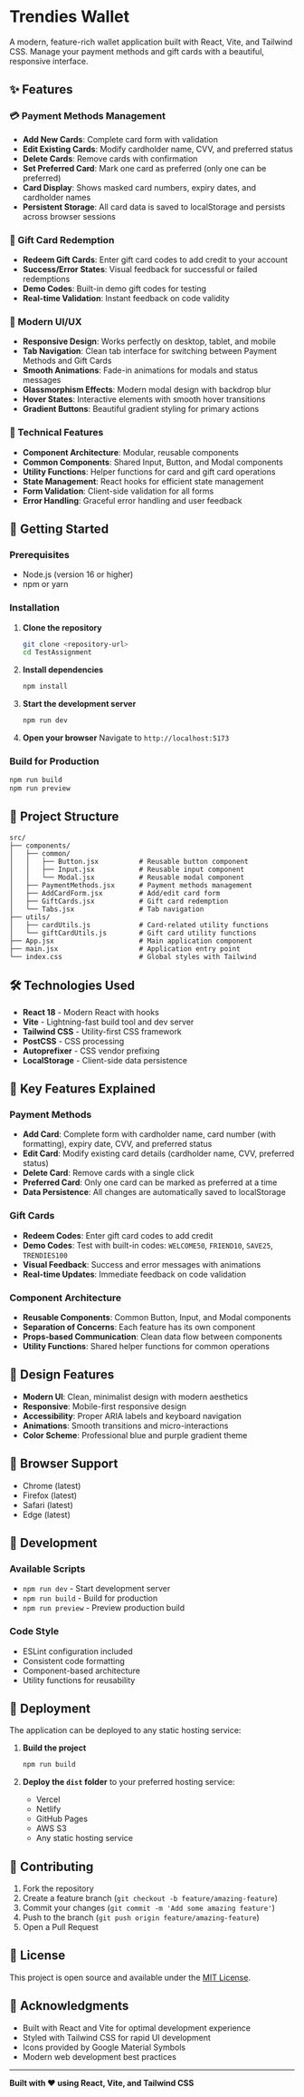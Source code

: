 # Trendies Wallet

A modern, feature-rich wallet application built with React, Vite, and Tailwind CSS. Manage your payment methods and gift cards with a beautiful, responsive interface.

## ✨ Features

### 💳 Payment Methods Management
- **Add New Cards**: Complete card form with validation
- **Edit Existing Cards**: Modify cardholder name, CVV, and preferred status
- **Delete Cards**: Remove cards with confirmation
- **Set Preferred Card**: Mark one card as preferred (only one can be preferred)
- **Card Display**: Shows masked card numbers, expiry dates, and cardholder names
- **Persistent Storage**: All card data is saved to localStorage and persists across browser sessions

### 🎁 Gift Card Redemption
- **Redeem Gift Cards**: Enter gift card codes to add credit to your account
- **Success/Error States**: Visual feedback for successful or failed redemptions
- **Demo Codes**: Built-in demo gift codes for testing
- **Real-time Validation**: Instant feedback on code validity

### 🎨 Modern UI/UX
- **Responsive Design**: Works perfectly on desktop, tablet, and mobile
- **Tab Navigation**: Clean tab interface for switching between Payment Methods and Gift Cards
- **Smooth Animations**: Fade-in animations for modals and status messages
- **Glassmorphism Effects**: Modern modal design with backdrop blur
- **Hover States**: Interactive elements with smooth hover transitions
- **Gradient Buttons**: Beautiful gradient styling for primary actions

### 🔧 Technical Features
- **Component Architecture**: Modular, reusable components
- **Common Components**: Shared Input, Button, and Modal components
- **Utility Functions**: Helper functions for card and gift card operations
- **State Management**: React hooks for efficient state management
- **Form Validation**: Client-side validation for all forms
- **Error Handling**: Graceful error handling and user feedback

## 🚀 Getting Started

### Prerequisites
- Node.js (version 16 or higher)
- npm or yarn

### Installation

1. **Clone the repository**
   ```bash
   git clone <repository-url>
   cd TestAssignment
   ```

2. **Install dependencies**
   ```bash
   npm install
   ```

3. **Start the development server**
   ```bash
   npm run dev
   ```

4. **Open your browser**
   Navigate to `http://localhost:5173`

### Build for Production
```bash
npm run build
npm run preview
```

## 📁 Project Structure

```
src/
├── components/
│   ├── common/
│   │   ├── Button.jsx          # Reusable button component
│   │   ├── Input.jsx           # Reusable input component
│   │   └── Modal.jsx           # Reusable modal component
│   ├── PaymentMethods.jsx      # Payment methods management
│   ├── AddCardForm.jsx         # Add/edit card form
│   ├── GiftCards.jsx           # Gift card redemption
│   └── Tabs.jsx                # Tab navigation
├── utils/
│   ├── cardUtils.js            # Card-related utility functions
│   └── giftCardUtils.js        # Gift card utility functions
├── App.jsx                     # Main application component
├── main.jsx                    # Application entry point
└── index.css                   # Global styles with Tailwind
```

## 🛠️ Technologies Used

- **React 18** - Modern React with hooks
- **Vite** - Lightning-fast build tool and dev server
- **Tailwind CSS** - Utility-first CSS framework
- **PostCSS** - CSS processing
- **Autoprefixer** - CSS vendor prefixing
- **LocalStorage** - Client-side data persistence

## 🎯 Key Features Explained

### Payment Methods
- **Add Card**: Complete form with cardholder name, card number (with formatting), expiry date, CVV, and preferred status
- **Edit Card**: Modify existing card details (cardholder name, CVV, preferred status)
- **Delete Card**: Remove cards with a single click
- **Preferred Card**: Only one card can be marked as preferred at a time
- **Data Persistence**: All changes are automatically saved to localStorage

### Gift Cards
- **Redeem Codes**: Enter gift card codes to add credit
- **Demo Codes**: Test with built-in codes: `WELCOME50`, `FRIEND10`, `SAVE25`, `TRENDIES100`
- **Visual Feedback**: Success and error messages with animations
- **Real-time Updates**: Immediate feedback on code validation

### Component Architecture
- **Reusable Components**: Common Button, Input, and Modal components
- **Separation of Concerns**: Each feature has its own component
- **Props-based Communication**: Clean data flow between components
- **Utility Functions**: Shared helper functions for common operations

## 🎨 Design Features

- **Modern UI**: Clean, minimalist design with modern aesthetics
- **Responsive**: Mobile-first responsive design
- **Accessibility**: Proper ARIA labels and keyboard navigation
- **Animations**: Smooth transitions and micro-interactions
- **Color Scheme**: Professional blue and purple gradient theme

## 📱 Browser Support

- Chrome (latest)
- Firefox (latest)
- Safari (latest)
- Edge (latest)

## 🔧 Development

### Available Scripts
- `npm run dev` - Start development server
- `npm run build` - Build for production
- `npm run preview` - Preview production build

### Code Style
- ESLint configuration included
- Consistent code formatting
- Component-based architecture
- Utility functions for reusability

## 🚀 Deployment

The application can be deployed to any static hosting service:

1. **Build the project**
   ```bash
   npm run build
   ```

2. **Deploy the `dist` folder** to your preferred hosting service:
   - Vercel
   - Netlify
   - GitHub Pages
   - AWS S3
   - Any static hosting service

## 🤝 Contributing

1. Fork the repository
2. Create a feature branch (`git checkout -b feature/amazing-feature`)
3. Commit your changes (`git commit -m 'Add some amazing feature'`)
4. Push to the branch (`git push origin feature/amazing-feature`)
5. Open a Pull Request

## 📄 License

This project is open source and available under the [MIT License](LICENSE).

## 🙏 Acknowledgments

- Built with React and Vite for optimal development experience
- Styled with Tailwind CSS for rapid UI development
- Icons provided by Google Material Symbols
- Modern web development best practices

---

**Built with ❤️ using React, Vite, and Tailwind CSS**
